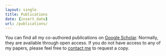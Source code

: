 ```yaml
---
layout: single
title: Publications
date: {insert_date}
url: /publications/
---
```

You can find all my co-authored publications on <a href='https://scholar.google.com/citations?user={{< param "googleScholar" >}}'>Google Scholar</a>. Normally, they are available through open access. If you do not have access to any of my papers, please feel free to [contact me](../contact) to request a copy.

